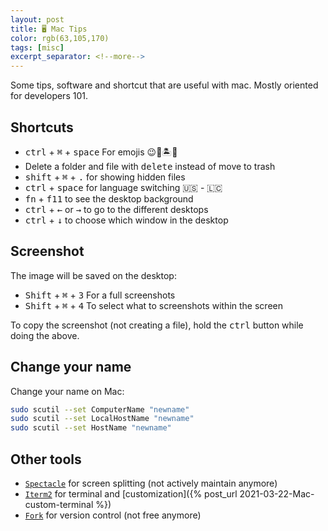 ```yaml
---
layout: post
title: 🖥 Mac Tips
color: rgb(63,105,170)
tags: [misc]
excerpt_separator: <!--more-->
---
```


Some tips, software and shortcut that are useful with mac. 
Mostly oriented for developers 101.
<!--more-->

## Shortcuts

- <kbd>ctrl</kbd> + <kbd>⌘</kbd> + <kbd>space</kbd> For emojis 😉💪🏝🙆‍️
- Delete a folder and file with <kbd>delete</kbd> instead of move to trash
- <kbd>shift</kbd> + <kbd>⌘</kbd> + <kbd>.</kbd> for showing hidden files
- <kbd>ctrl</kbd> + <kbd>space</kbd> for language switching  🇺🇸 - 🇱🇨
- <kbd>fn</kbd> + <kbd>f11</kbd> to see the desktop background
- <kbd>ctrl</kbd> + <kbd>←</kbd> or <kbd>→</kbd> to go to the different desktops
- <kbd>ctrl</kbd> + <kbd>↓</kbd> to choose which window in the desktop

## Screenshot

The image will be saved on the desktop:

- <kbd>Shift</kbd> + <kbd>⌘</kbd> + <kbd>3</kbd> For a full screenshots
- <kbd>Shift</kbd> + <kbd>⌘</kbd> + <kbd>4</kbd> To select what to screenshots within the screen

To copy the screenshot (not creating a file), hold the <kbd>ctrl</kbd> button while doing the above. 

## Change your name

Change your name on Mac:

```bash
sudo scutil --set ComputerName "newname"
sudo scutil --set LocalHostName "newname"
sudo scutil --set HostName "newname"
```

## Other tools

- [`Spectacle`](https://www.spectacleapp.com/) for screen splitting (not actively maintain anymore)
- [`Iterm2`](https://iterm2.com/) for terminal and [customization]({% post_url 2021-03-22-Mac-custom-terminal %})
- [`Fork`](https://git-fork.com/) for version control (not free anymore)
